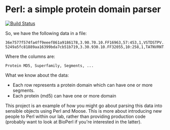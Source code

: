 # Perl: a simple protein domain parser 

[![Build Status](https://travis-ci.org/sillitoe/perl-domain-parser.svg?branch=master)](https://travis-ci.org/sillitoe/perl-domain-parser)

So, we have the following data in a file:

    36e7577f574fa4ff9eeef861a9186178,3.90.70.10.FF16963,57:453,1,VSTDSTPV...
    5249a5fc81889aa16399bda7cb51b719,3.30.930.10.FF32055,10:258,1,TATNVRNT...

Where the columns are:

    Protein MD5, Superfamily, Segments, ...

What we know about the data:

 * Each row represents a protein domain which can have one or more segments.
 * Each protein (md5) can have one or more domain

This project is an example of how you might go about parsing this data into sensible objects using Perl and Moose. This is more about introducing new people to Perl within our lab, rather than providing production code (probably want to look at BioPerl if you're interested in the latter).


